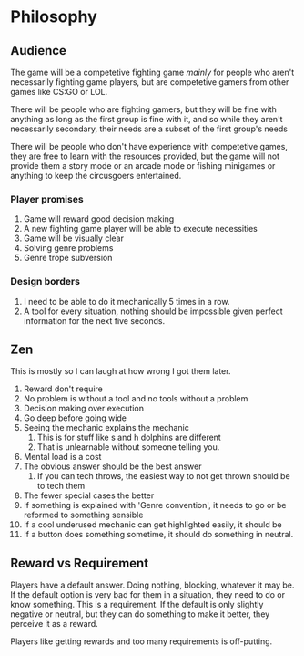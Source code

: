 # Philosophy

## Audience

The game will be a competetive fighting game *mainly* for people who aren't necessarily fighting game players, but are competetive
gamers from other games like CS:GO or LOL.

There will be people who are fighting gamers, but they will be fine with anything as long as the first group is fine with it, and so
while they aren't necessarily secondary, their needs are a subset of the first group's needs

There will be people who don't have experience with competetive games, they are free to learn with the resources provided, but the
game will not provide them a story mode or an arcade mode or fishing minigames or anything to keep the circusgoers entertained.

### Player promises

1. Game will reward good decision making
2. A new fighting game player will be able to execute necessities
3. Game will be visually clear
4. Solving genre problems
5. Genre trope subversion

### Design borders

1. I need to be able to do it mechanically 5 times in a row.
2. A tool for every situation, nothing should be impossible given perfect information for the next five seconds.

## Zen

This is mostly so I can laugh at how wrong I got them later.

1. Reward don't require
2. No problem is without a tool and no tools without a problem
3. Decision making over execution
4. Go deep before going wide
5. Seeing the mechanic explains the mechanic
   1. This is for stuff like s and h dolphins are different
   2. That is unlearnable without someone telling you.
6. Mental load is a cost
7. The obvious answer should be the best answer
   1. If you can tech throws, the easiest way to not get thrown should be to tech them
8. The fewer special cases the better
9.  If something is explained with 'Genre convention', it needs to go or be reformed to something sensible
10. If a cool underused mechanic can get highlighted easily, it should be
11. If a button does something sometime, it should do something in neutral.


## Reward vs Requirement

Players have a default answer. Doing nothing, blocking, whatever it may be. If the default option is very bad for them in a situation, they need to do or know something. This is a requirement. If the default is only slightly negative or neutral, but they can do something to make it better, they perceive it as a reward.

Players like getting rewards and too many requirements is off-putting.
